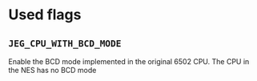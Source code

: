 # Used flags
## `JEG_CPU_WITH_BCD_MODE`
Enable the BCD mode implemented in the original 6502 CPU. The CPU in the
NES has no BCD mode
